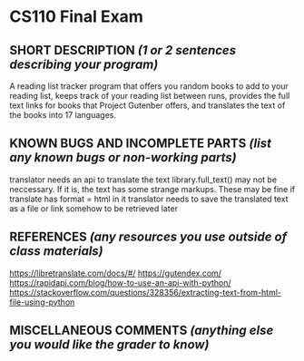 # CS110 Final Exam

## SHORT DESCRIPTION *(1 or 2 sentences describing your program)*
A reading list tracker program that offers you random books to add to your reading list, keeps track of your reading list between runs, provides the full text links for books that Project Gutenber offers, and translates the text of the books into 17 languages. 

## KNOWN BUGS AND INCOMPLETE PARTS *(list any known bugs or non-working parts)*
translator needs an api to translate the text
library.full_text() may not be neccessary. If it is, the text has some strange markups. These may be fine if translate has format = html in it
translator needs to save the translated text as a file or link somehow to be retrieved later

## REFERENCES *(any resources you use outside of class materials)*
https://libretranslate.com/docs/#/
https://gutendex.com/
https://rapidapi.com/blog/how-to-use-an-api-with-python/ 
https://stackoverflow.com/questions/328356/extracting-text-from-html-file-using-python 


## MISCELLANEOUS COMMENTS *(anything else you would like the grader to know)*
